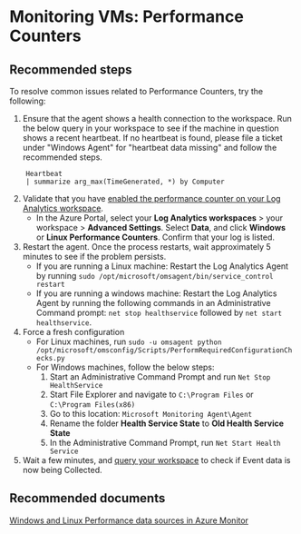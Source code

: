 <properties
    pageTitle="Monitoring VMs: Performance Counters"
    description="Problems related to Performance Counters on Windows or Linux"
    service="microsoft.operationalinsights"
    resource="operationalinsightsaccounts"
    authors="aliabuckner"
    displayorder=""
    selfHelpType="generic"
    supportTopicIds="32633005"
    resourceTags=""
    productPesIds="15725"
    cloudEnvironments="public, Blackforest, Fairfax"
/>

# Monitoring VMs: Performance Counters

## **Recommended steps**
To resolve common issues related to Performance Counters, try the following:

1. Ensure that the agent shows a health connection to the workspace. Run the below query in your workspace to see if the machine in question shows a recent heartbeat. If no heartbeat is found, please file a ticket under "Windows Agent" for "heartbeat data missing" and follow the recommended steps. <br>
```
	Heartbeat
	| summarize arg_max(TimeGenerated, *) by Computer
```
2. Validate that you have [enabled the performance counter on your Log Analytics workspace](https://docs.microsoft.com/azure/azure-monitor/platform/data-sources-performance-counters#configuring-performance-counters).
	* In the Azure Portal, select your **Log Analytics workspaces** > your workspace > **Advanced Settings**. Select **Data**, and click **Windows** or **Linux Performance Counters**. Confirm that your log is listed. 
3. Restart the agent. Once the process restarts, wait approximately 5 minutes to see if the problem persists. 
	* If you are running a Linux machine: Restart the Log Analytics Agent by running `sudo /opt/microsoft/omsagent/bin/service_control restart`
	* If you are running a windows machine: Restart the Log Analytics Agent by running the following commands in an Administrative Command prompt: `net stop healthservice` followed by `net start healthservice`.
4. Force a fresh configuration
	* For Linux machines, run `sudo -u omsagent python /opt/microsoft/omsconfig/Scripts/PerformRequiredConfigurationChecks.py`
	* For Windows machines, follow the below steps:
		1. Start an Administrative Command Prompt and run `Net Stop HealthService`
		2. Start File Explorer and navigate to `C:\Program Files` or `C:\Program Files(x86)`
		3. Go to this location: `Microsoft Monitoring Agent\Agent`
		4. Rename the folder **Health Service State** to **Old Health Service State**
		5. In the Administrative Command Prompt, run `Net Start Health Service`
4. Wait a few minutes, and [query your workspace](https://docs.microsoft.com/en-us/azure/azure-monitor/platform/data-sources-performance-counters#log-queries-with-performance-records) to check if Event data is now being Collected. 

## **Recommended documents**

[Windows and Linux Performance data sources in Azure Monitor](https://docs.microsoft.com/azure/azure-monitor/platform/data-sources-performance-counters)
